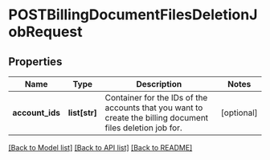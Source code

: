 # POSTBillingDocumentFilesDeletionJobRequest

## Properties
Name | Type | Description | Notes
------------ | ------------- | ------------- | -------------
**account_ids** | **list[str]** | Container for the IDs of the accounts that you want to create the billing document files deletion job for.   | [optional] 

[[Back to Model list]](../README.md#documentation-for-models) [[Back to API list]](../README.md#documentation-for-api-endpoints) [[Back to README]](../README.md)


